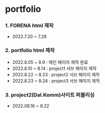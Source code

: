 # portfolio

### 1. FORENA html 제작

- 2022.7.20 ~ 7.28

### 2. portfolio html 제작

- 2022.8.05 ~ 8.9 : 메인 페이지 제작 완료
- 2022.8.10 ~ 8.14 : project1 서브 페이지 제작
- 2022.8.22 ~ 8.23 : project2 서브 페이지 제작
- 2022.8.23 ~ 8.24 : project3 서브 페이지 제작

### 3. project2(Dal.Komm)사이트 퍼블리싱

- 2022.08.16 ~ 8.22

